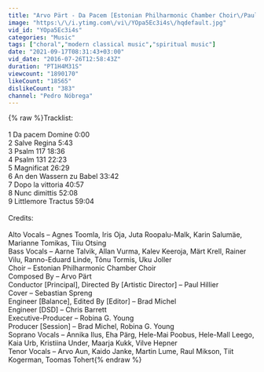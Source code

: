 ```yaml
---
title: "Arvo Pärt - Da Pacem [Estonian Philharmonic Chamber Choir\/Paul Hillier] (2006)"
image: "https:\/\/i.ytimg.com\/vi\/YOpa5Ec3i4s\/hqdefault.jpg"
vid_id: "YOpa5Ec3i4s"
categories: "Music"
tags: ["choral","modern classical music","spiritual music"]
date: "2021-09-17T08:31:43+03:00"
vid_date: "2016-07-26T12:58:43Z"
duration: "PT1H4M31S"
viewcount: "1890170"
likeCount: "18565"
dislikeCount: "383"
channel: "Pedro Nóbrega"
---
```

{% raw %}Tracklist:<br /><br />1 Da pacem Domine 0:00<br />2 Salve Regina 5:43<br />3 Psalm 117 18:36<br />4 Psalm 131 22:23<br />5 Magnificat 26:29<br />6 An den Wassern zu Babel 33:42<br />7 Dopo la vittoria 40:57<br />8 Nunc dimittis 52:08<br />9 Littlemore Tractus 59:04<br /><br />Credits:<br /><br />Alto Vocals – Agnes Toomla, Iris Oja, Juta Roopalu-Malk, Karin Salumäe, Marianne Tomikas, Tiiu Otsing<br />Bass Vocals – Aarne Talvik, Allan Vurma, Kalev Keeroja, Märt Krell, Rainer Vilu, Ranno-Eduard Linde, Tõnu Tormis, Uku Joller<br />Choir – Estonian Philharmonic Chamber Choir<br />Composed By – Arvo Pärt<br />Conductor [Principal], Directed By [Artistic Director] – Paul Hillier<br />Cover – Sebastian Spreng<br />Engineer [Balance], Edited By [Editor] – Brad Michel<br />Engineer [DSD] – Chris Barrett<br />Executive-Producer – Robina G. Young<br />Producer [Session] – Brad Michel, Robina G. Young<br />Soprano Vocals – Annika Ilus, Eha Pärg, Hele-Mai Poobus, Hele-Mall Leego, Kaia Urb, Kristiina Under, Maarja Kukk, Vilve Hepner<br />Tenor Vocals – Arvo Aun, Kaido Janke, Martin Lume, Raul Mikson, Tiit Kogerman, Toomas Tohert{% endraw %}
